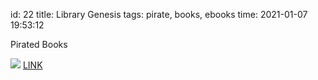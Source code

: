id: 22
title: Library Genesis
tags: pirate, books, ebooks
time: 2021-01-07 19:53:12

Pirated Books

![](http://localhost/bkmks_fotos/pics/25)
[LINK](http://libgen.is/
)